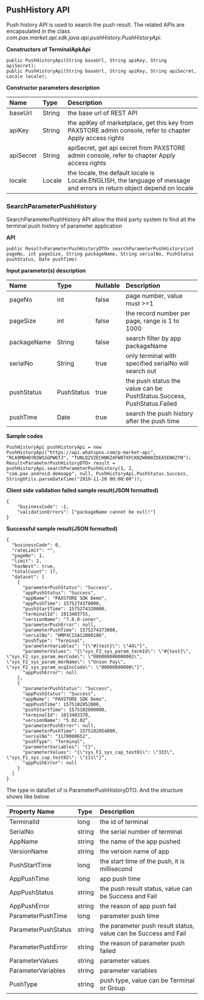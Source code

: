 ## PushHistory API

Push history API is used to search the push result. The related APIs are encapsulated in the class *com.pax.market.api.sdk.java.api.pushHistory.PushHistoryApi*.

**Constructors of TerminalApkApi**

```
public PushHistoryApi(String baseUrl, String apiKey, String apiSecret);
public PushHistoryApi(String baseUrl, String apiKey, String apiSecret, Locale locale);
```

**Constructor parameters description**

|Name|Type|Description|
|:---|:---|:---|
|baseUrl|String|the base url of REST API|
|apiKey|String|the apiKey of marketplace, get this key from PAXSTORE admin console, refer to chapter Apply access rights|
|apiSecret|String|apiSecret, get api secret from PAXSTORE admin console, refer to chapter Apply access rights|
|locale|Locale|the locale, the default locale is Locale.ENGLISH, the language of message and errors in return object depend on locale|

### **SearchParameterPushHistory**

SearchParameterPushHistory API allow the third party system  to find all the terminal push history of parameter application

**API**

```
public Result<ParameterPushHistoryDTO> searchParameterPushHistory(int pageNo, int pageSize, String packageName, String serialNo, PushStatus pushStatus, Date pushTime)
```

**Input parameter(s) description**  

| Name                | Type                     | Nullable | Description                                                  |
| :------------------ | :----------------------- | :------- | :----------------------------------------------------------- |
| pageNo              | int                      | false    | page number, value must >=1                                  |
| pageSize            | int                      | false    | the record number per page, range is 1 to 1000               |
| packageName         | String                   | false    | search filter by app packageName                             |
| serialNo            | String                   | true     | only terminal with specified serialNo will search out                         |
| pushStatus          | PushStatus               | true     | the push status  the value can be PushStatus.Success, PushStatus.Failed |
| pushTime            | Date                     | true     | search the push history after the push time                  |



**Sample codes**

```
PushHistoryApi pushHistoryApi = new PushHistoryApi("https://api.whatspos.com/p-market-api", "RCA9MDH6YN3WSSGPW6TJ", "TUNLDZVZECHNKZ4FW07XFCKN2W0N8ZDEA5ENKZYN");
Result<ParameterPushHistoryDTO> result = pushHistoryApi.searchParameterPushHistory(1, 2,  "com.pax.android.demoapp", null, PushHistoryApi.PushStatus.Success, StringUtils.parseDateTime("2019-11-20 00:00:00"));
```

**Client side validation failed sample result(JSON formatted)**

```
{
	"businessCode": -1,
	"validationErrors": ["packageName cannot be null!"]
}
```

**Successful sample result(JSON formatted)**

```
{
  "businessCode": 0,
  "rateLimit": "",
  "pageNo": 1,
  "limit": 2,
  "hasNext": true,
  "totalCount": 17,
  "dataset": [
    {
      "parameterPushStatus": "Success",
      "appPushStatus": "Success",
      "appName": "PAXSTORE SDK Demo",
      "appPushTime": 1575274370000,
      "pushStartTime": 1575274320000,
      "terminalId": 1013403755,
      "versionName": "7.0.0-inner",
      "parameterPushError": null,
      "parameterPushTime": 1575274373000,
      "serialNo": "HMP4C15A12000186",
      "pushType": "Terminal",
      "parameterVariables": "{\"#{test}\": \"44\"}",
      "parameterValues": "{\"sys_F2_sys_param_termId\": \"#{test}\", \"sys_F2_sys_param_merCode\": \"000000000000001\", \"sys_F2_sys_param_merName\": \"Union Pay\", \"sys_F2_sys_param_acqInsCode\": \"00000000000\"}",
      "appPushError": null
    },
    {
      "parameterPushStatus": "Success",
      "appPushStatus": "Success",
      "appName": "PAXSTORE SDK Demo",
      "appPushTime": 1575102052000,
      "pushStartTime": 1575102000000,
      "terminalId": 1013403370,
      "versionName": "5.02.02",
      "parameterPushError": null,
      "parameterPushTime": 1575102054000,
      "serialNo": "1170000652",
      "pushType": "Terminal",
      "parameterVariables": "{}",
      "parameterValues": "{\"sys_F1_sys_cap_test01\": \"333\", \"sys_F1_sys_cap_test02\": \"111\"}",
      "appPushError": null
    }
  ]
}

```

The type in dataSet of is ParameterPushHistoryDTO. And the structure shows like below.

|Property Name|Type|Description|
|:--|:--|:--|
|TerminalId		|long	|the id of terminal|
|SerialNo		|string	|the serial number of terminal|
|AppName		|string	|the name of the app pushed|
|VersionName	|string	|the version name of app|
|PushStartTime	|long	|the start time of the push, it is millisecond|
|AppPushTime	|long	|app push time|
|AppPushStatus	|string	|the push result status, value can be Success and Fail|
|AppPushError	|string	|the reason of app push fail|
|ParameterPushTime|long	|parameter push time|
|ParameterPushStatus|string|the parameter push result status, value can be Success and Fail|
|ParameterPushError|string|the reason of parameter push failed|
|ParameterValues|string	|parameter values|
|ParameterVariables|string|parameter variables|
|PushType		|string	|push type, value can be Terminal or Group|	

